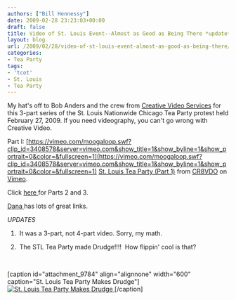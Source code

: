 ```yaml
---
authors: ["Bill Hennessy"]
date: 2009-02-28 23:23:03+00:00
draft: false
title: Video of St. Louis Event--Almost as Good as Being There *update*
layout: blog
url: /2009/02/28/video-of-st-louis-event-almost-as-good-as-being-there/
categories:
- Tea Party
tags:
- 'tcot'
- St. Louis
- Tea Party
---
```


My hat's off to Bob Anders and the crew from [Creative Video Services](https://www.creativevideostl.com/) for this 3-part series of the St. Louis Nationwide Chicago Tea Party protest held February 27, 2009.  If you need videography, you can't go wrong with Creative Video.

Part I:
[https://vimeo.com/moogaloop.swf?clip_id=3408578&server=vimeo.com&show_title=1&show_byline=1&show_portrait=0&color=&fullscreen=1](https://vimeo.com/moogaloop.swf?clip_id=3408578&server=vimeo.com&show_title=1&show_byline=1&show_portrait=0&color=&fullscreen=1)
[St. Louis Tea Party (Part 1)](https://vimeo.com/3408578) from [CR8VDO](https://vimeo.com/user941363) on [Vimeo](https://vimeo.com).

Click [here ](https://www.vimeo.com/3408578)for Parts 2 and 3.

[Dana ](https://thedanashow.wordpress.com/2009/02/23/the-st-louis-tea-party/)has lots of great links.  

*UPDATES*

1.  It was a 3-part, not 4-part video. Sorry, my math.

2.  The STL Tea Party made Drudge!!!!  How flippin' cool is that?

 

[caption id="attachment_9784" align="alignnone" width="600" caption="St. Louis Tea Party Makes Drudge"][![St. Louis Tea Party Makes Drudge](https://hennessysview.com/wp-content/uploads/2009/02/drudge-300x196.jpg)
](https://www.drudgereport.com)[/caption] 
